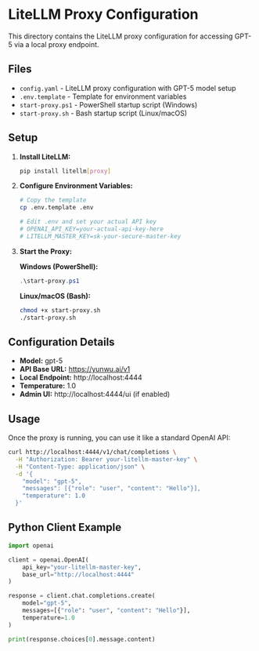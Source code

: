 # LiteLLM Proxy Configuration

This directory contains the LiteLLM proxy configuration for accessing GPT-5 via a local proxy endpoint.

## Files

- `config.yaml` - LiteLLM proxy configuration with GPT-5 model setup
- `.env.template` - Template for environment variables
- `start-proxy.ps1` - PowerShell startup script (Windows)
- `start-proxy.sh` - Bash startup script (Linux/macOS)

## Setup

1. **Install LiteLLM:**
   ```bash
   pip install litellm[proxy]
   ```

2. **Configure Environment Variables:**
   ```bash
   # Copy the template
   cp .env.template .env
   
   # Edit .env and set your actual API key
   # OPENAI_API_KEY=your-actual-api-key-here
   # LITELLM_MASTER_KEY=sk-your-secure-master-key
   ```

3. **Start the Proxy:**
   
   **Windows (PowerShell):**
   ```powershell
   .\start-proxy.ps1
   ```
   
   **Linux/macOS (Bash):**
   ```bash
   chmod +x start-proxy.sh
   ./start-proxy.sh
   ```

## Configuration Details

- **Model:** gpt-5
- **API Base URL:** https://yunwu.ai/v1
- **Local Endpoint:** http://localhost:4444
- **Temperature:** 1.0
- **Admin UI:** http://localhost:4444/ui (if enabled)

## Usage

Once the proxy is running, you can use it like a standard OpenAI API:

```bash
curl http://localhost:4444/v1/chat/completions \
  -H "Authorization: Bearer your-litellm-master-key" \
  -H "Content-Type: application/json" \
  -d '{
    "model": "gpt-5",
    "messages": [{"role": "user", "content": "Hello"}],
    "temperature": 1.0
  }'
```

## Python Client Example

```python
import openai

client = openai.OpenAI(
    api_key="your-litellm-master-key",
    base_url="http://localhost:4444"
)

response = client.chat.completions.create(
    model="gpt-5",
    messages=[{"role": "user", "content": "Hello"}],
    temperature=1.0
)

print(response.choices[0].message.content)
```